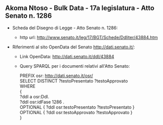 ## Akoma Ntoso - Bulk Data - 17a legislatura - Atto Senato n. 1286 ##

* Scheda del Disegno di Legge - Atto Senato n. 1286:
	* http url: http://www.senato.it/leg/17/BGT/Schede/Ddliter/43884.htm

* Riferimenti al sito OpenData del Senato http://dati.senato.it/:
	* Link OpenData: http://dati.senato.it/ddl/43884
	* Query SPARQL per i documenti relativi all'Atto Senato:

        PREFIX osr: <http://dati.senato.it/osr/>  
		SELECT DISTINCT ?testoPresentato ?testoApprovato  
		WHERE  
		{  
		    ?ddl a osr:Ddl.  
		    ?ddl osr:idFase 1286 .  
		    OPTIONAL { ?ddl osr:testoPresentato ?testoPresentato }  
		    OPTIONAL { ?ddl osr:testoApprovato ?testoApprovato }  
		}
		